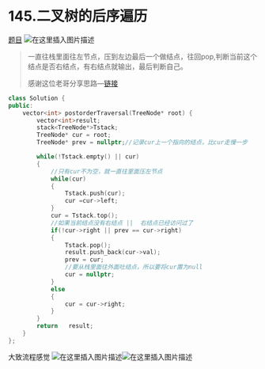 # 145.二叉树的后序遍历
[题目](https://leetcode-cn.com/problems/binary-tree-postorder-traversal/)
![在这里插入图片描述](https://img-blog.csdnimg.cn/e6e1e58b4d444317b4dc7673d573d24b.png?x-oss-process=image/watermark,type_ZHJvaWRzYW5zZmFsbGJhY2s,shadow_50,text_Q1NETiBARG8yZU0wTg==,size_20,color_FFFFFF,t_70,g_se,x_16)
>一直往栈里面往左节点，压到左边最后一个做结点，往回pop,判断当前这个结点是否右结点，有右结点就输出，最后判断自己。
>
>感谢这位老哥分享思路—[链接](https://leetcode-cn.com/problems/binary-tree-postorder-traversal/solution/er-cha-shu-hou-xu-fei-di-gui-bian-li-liang-chong-z/)
```C++
class Solution {
public:
    vector<int> postorderTraversal(TreeNode* root) {
        vector<int>result;
        stack<TreeNode*>Tstack;
        TreeNode* cur = root;
        TreeNode* prev = nullptr;//记录cur上一个指向的结点，比cur走慢一步

        while(!Tstack.empty() || cur)
        {
            //只有cur不为空，就一直往里面压左节点
            while(cur) 
            {
                Tstack.push(cur);
                cur =cur->left;
            }
            cur = Tstack.top();
            //如果当前结点没有右结点 ||  右结点已经访问过了
            if(!cur->right || prev == cur->right)
            {
                Tstack.pop();
                result.push_back(cur->val);
                prev = cur;
                //要从栈里面往外面吐结点，所以要将cur置为null
                cur = nullptr;
            }   
            else
            {
                cur = cur->right;
            }
        }
        return   result;
    }
};
```
大致流程感觉
![在这里插入图片描述](https://img-blog.csdnimg.cn/88d1252a9a964302bf56a25c8757cb2c.jpg?x-oss-process=image/watermark,type_ZHJvaWRzYW5zZmFsbGJhY2s,shadow_50,text_Q1NETiBARG8yZU0wTg==,size_20,color_FFFFFF,t_70,g_se,x_16#pic_center)![在这里插入图片描述](https://img-blog.csdnimg.cn/be98cf30ed3240ceabe2540a448efaff.gif#pic_center#pic_center)

